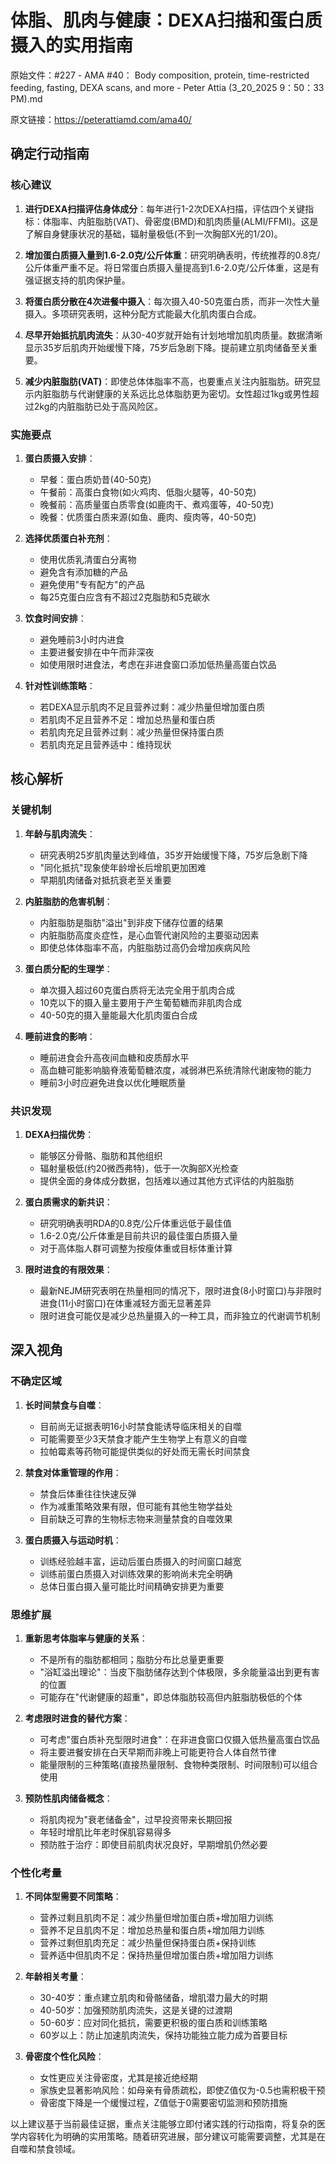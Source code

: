 # 体脂、肌肉与健康：DEXA扫描和蛋白质摄入的实用指南

原始文件：#227 - AMA #40： Body composition, protein, time-restricted feeding, fasting, DEXA scans, and more - Peter Attia (3_20_2025 9：50：33 PM).md

原文链接：https://peterattiamd.com/ama40/

## 确定行动指南

### 核心建议

1. **进行DEXA扫描评估身体成分**：每年进行1-2次DEXA扫描，评估四个关键指标：体脂率、内脏脂肪(VAT)、骨密度(BMD)和肌肉质量(ALMI/FFMI)。这是了解自身健康状况的基础，辐射量极低(不到一次胸部X光的1/20)。

2. **增加蛋白质摄入量到1.6-2.0克/公斤体重**：研究明确表明，传统推荐的0.8克/公斤体重严重不足。将日常蛋白质摄入量提高到1.6-2.0克/公斤体重，这是有强证据支持的肌肉保护量。

3. **将蛋白质分散在4次进餐中摄入**：每次摄入40-50克蛋白质，而非一次性大量摄入。多项研究表明，这种分配方式能最大化肌肉蛋白合成。

4. **尽早开始抵抗肌肉流失**：从30-40岁就开始有计划地增加肌肉质量。数据清晰显示35岁后肌肉开始缓慢下降，75岁后急剧下降。提前建立肌肉储备至关重要。

5. **减少内脏脂肪(VAT)**：即使总体体脂率不高，也要重点关注内脏脂肪。研究显示内脏脂肪与代谢健康的关系远比总体脂肪更为密切。女性超过1kg或男性超过2kg的内脏脂肪已处于高风险区。

### 实施要点

1. **蛋白质摄入安排**：
   - 早餐：蛋白质奶昔(40-50克)
   - 午餐前：高蛋白食物(如火鸡肉、低脂火腿等，40-50克)
   - 晚餐前：高质量蛋白质零食(如鹿肉干、煮鸡蛋等，40-50克)
   - 晚餐：优质蛋白质来源(如鱼、鹿肉、瘦肉等，40-50克)

2. **选择优质蛋白补充剂**：
   - 使用优质乳清蛋白分离物
   - 避免含有添加糖的产品
   - 避免使用"专有配方"的产品
   - 每25克蛋白应含有不超过2克脂肪和5克碳水

3. **饮食时间安排**：
   - 避免睡前3小时内进食
   - 主要进餐安排在中午而非深夜
   - 如使用限时进食法，考虑在非进食窗口添加低热量高蛋白饮品

4. **针对性训练策略**：
   - 若DEXA显示肌肉不足且营养过剩：减少热量但增加蛋白质
   - 若肌肉不足且营养不足：增加总热量和蛋白质
   - 若肌肉充足且营养过剩：减少热量但保持蛋白质
   - 若肌肉充足且营养适中：维持现状

## 核心解析

### 关键机制

1. **年龄与肌肉流失**：
   - 研究表明25岁肌肉量达到峰值，35岁开始缓慢下降，75岁后急剧下降
   - "同化抵抗"现象使年龄增长后增肌更加困难
   - 早期肌肉储备对抵抗衰老至关重要

2. **内脏脂肪的危害机制**：
   - 内脏脂肪是脂肪"溢出"到非皮下储存位置的结果
   - 内脏脂肪高度炎症性，是心血管代谢风险的主要驱动因素
   - 即使总体体脂率不高，内脏脂肪过高仍会增加疾病风险

3. **蛋白质分配的生理学**：
   - 单次摄入超过60克蛋白质将无法完全用于肌肉合成
   - 10克以下的摄入量主要用于产生葡萄糖而非肌肉合成
   - 40-50克的摄入量能最大化肌肉蛋白合成

4. **睡前进食的影响**：
   - 睡前进食会升高夜间血糖和皮质醇水平
   - 高血糖可能影响脑脊液葡萄糖浓度，减弱淋巴系统清除代谢废物的能力
   - 睡前3小时应避免进食以优化睡眠质量

### 共识发现

1. **DEXA扫描优势**：
   - 能够区分骨骼、脂肪和其他组织
   - 辐射量极低(约20微西弗特)，低于一次胸部X光检查
   - 提供全面的身体成分数据，包括难以通过其他方式评估的内脏脂肪

2. **蛋白质需求的新共识**：
   - 研究明确表明RDA的0.8克/公斤体重远低于最佳值
   - 1.6-2.0克/公斤体重是目前共识的最佳蛋白质摄入量
   - 对于高体脂人群可调整为按瘦体重或目标体重计算

3. **限时进食的有限效果**：
   - 最新NEJM研究表明在热量相同的情况下，限时进食(8小时窗口)与非限时进食(11小时窗口)在体重减轻方面无显著差异
   - 限时进食可能仅是减少总热量摄入的一种工具，而非独立的代谢调节机制

## 深入视角

### 不确定区域

1. **长时间禁食与自噬**：
   - 目前尚无证据表明16小时禁食能诱导临床相关的自噬
   - 可能需要至少3天禁食才能产生生物学上有意义的自噬
   - 拉帕霉素等药物可能提供类似的好处而无需长时间禁食

2. **禁食对体重管理的作用**：
   - 禁食后体重往往快速反弹
   - 作为减重策略效果有限，但可能有其他生物学益处
   - 目前缺乏可靠的生物标志物来测量禁食的自噬效果

3. **蛋白质摄入与运动时机**：
   - 训练经验越丰富，运动后蛋白质摄入的时间窗口越宽
   - 训练前蛋白质摄入对训练效果的影响尚未完全明确
   - 总体日蛋白摄入量可能比时间精确安排更为重要

### 思维扩展

1. **重新思考体脂率与健康的关系**：
   - 不是所有的脂肪都相同；脂肪分布比总量更重要
   - "浴缸溢出理论"：当皮下脂肪储存达到个体极限，多余能量溢出到更有害的位置
   - 可能存在"代谢健康的超重"，即总体脂肪较高但内脏脂肪极低的个体

2. **考虑限时进食的替代方案**：
   - 可考虑"蛋白质补充型限时进食"：在非进食窗口仅摄入低热量高蛋白饮品
   - 将主要进餐安排在白天早期而非晚上可能更符合人体自然节律
   - 能量限制的三种策略(直接热量限制、食物种类限制、时间限制)可以组合使用

3. **预防性肌肉储备概念**：
   - 将肌肉视为"衰老储备金"，过早投资带来长期回报
   - 年轻时增肌比年老时保肌容易得多
   - 预防胜于治疗：即使目前肌肉状况良好，早期增肌仍然必要

### 个性化考量

1. **不同体型需要不同策略**：
   - 营养过剩且肌肉不足：减少热量但增加蛋白质+增加阻力训练
   - 营养不足且肌肉不足：增加总热量和蛋白质+增加阻力训练
   - 营养过剩但肌肉充足：减少热量但保持蛋白质+保持训练
   - 营养适中但肌肉不足：保持热量但增加蛋白质+增加阻力训练

2. **年龄相关考量**：
   - 30-40岁：重点建立肌肉和骨骼储备，增肌潜力最大的时期
   - 40-50岁：加强预防肌肉流失，这是关键的过渡期
   - 50-60岁：应对同化抵抗，需要更积极的蛋白质和训练策略
   - 60岁以上：防止加速肌肉流失，保持功能独立能力成为首要目标

3. **骨密度个性化风险**：
   - 女性更应关注骨密度，尤其是接近绝经期
   - 家族史显著影响风险：如母亲有骨质疏松，即使Z值仅为-0.5也需积极干预
   - 骨密度下降是一个缓慢过程，Z值低于0需要密切监测和预防措施

以上建议基于当前最佳证据，重点关注能够立即付诸实践的行动指南，将复杂的医学内容转化为明确的实用策略。随着研究进展，部分建议可能需要调整，尤其是在自噬和禁食领域。